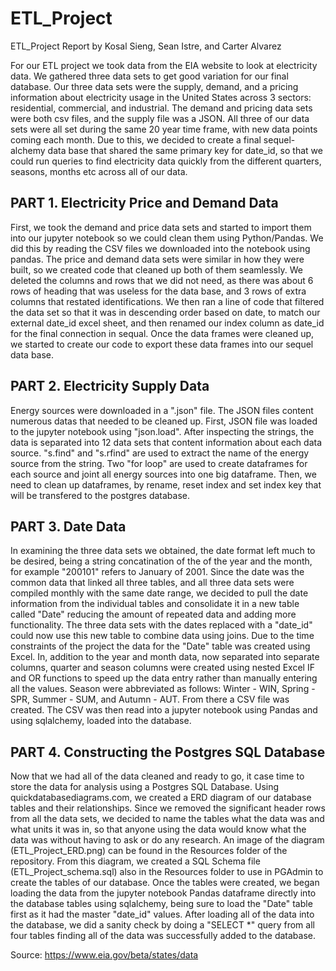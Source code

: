 # ETL_Project
ETL_Project Report by Kosal Sieng, Sean Istre, and Carter Alvarez

For our ETL project we took data from the EIA website to look at electricity data. We gathered three data sets to get good variation for our final database. Our three data sets were the supply, demand, and a pricing information about electricity usage in the United States across 3 sectors: residential, commercial, and industrial. The demand and pricing data sets were both csv files, and the supply file was a JSON. All three of our data sets were all set during the same 20 year time frame, with new data points coming each month. Due to this, we decided to create a final sequel-alchemy data base that shared the same primary key for date_id, so that we could run queries to find electricity data quickly from the different quarters, seasons, months etc across all of our data. 


## PART 1. Electricity Price and Demand Data
First, we took the demand and price data sets and started to import them into our jupyter notebook so we could clean them using Python/Pandas. We did this by reading the CSV files we downloaded into the notebook using pandas. The price and demand data sets were similar in how they were built, so we created code that cleaned up both of them seamlessly. We deleted the columns and rows that we did not need, as there was about 6 rows of heading that was useless for the data base, and 3 rows of extra columns that restated identifications. We then ran a line of code that filtered the data set so that it was in descending order based on date, to match our external date_id excel sheet, and then renamed our index column as date_id for the final connection in sequal. Once the data frames were cleaned up, we started to create our code to export these data frames into our sequel data base.  


## PART 2. Electricity Supply Data
Energy sources were downloaded in a ".json" file. The JSON files content numerous datas that needed to be cleaned up. First, JSON file was loaded to the jupyter notebook using "json.load". After inspecting the strings, the data is separated into 12 data sets that content information about each data source. "s.find" and "s.rfind" are used to extract the name of the energy source from the string. Two "for loop" are used to create dataframes for each source and joint all energy sources into one big dataframe. Then, we need to clean up dataframes, by rename, reset index and set index key that will be transfered to the postgres database.


## PART 3. Date Data
In examining the three data sets we obtained, the date format left much to be desired, being a string concatination of the of the year and the month, for example "200101" refers to January of 2001. Since the date was the common data that linked all three tables, and all three data sets were compiled monthly with the same date range, we decided to pull the date information from the individual tables and consolidate it in a new table called "Date" reducing the amount of repeated data and adding more functionality. The three data sets with the dates replaced with a "date_id" could now use this new table to combine data using joins. Due to the time constraints of the project the data for the "Date" table was created using Excel. In, addition to the year and month data, now separated into separate columns, quarter and season columns were created using nested Excel IF and OR functions to speed up the data entry rather than manually entering all the values. Season were abbreviated as follows: Winter - WIN, Spring - SPR, Summer - SUM, and Autumn - AUT. From there a CSV file was created. The CSV was then read into a jupyter notebook using Pandas and using sqlalchemy, loaded into the database.

## PART 4. Constructing the Postgres SQL Database
Now that we had all of the data cleaned and ready to go, it case time to store the data for analysis using a Postgres SQL Database. Using quickdatabasediagrams.com, we created a ERD diagram of our database tables and their relationships. Since we removed the significant header rows from all the data sets, we decided to name the tables what the data was and what units it was in, so that anyone using the data would know what the data was without having to ask or do any research. An image of the diagram (ETL_Project_ERD.png) can be found in the Resources folder of the repository. From this diagram, we created a SQL Schema file (ETL_Project_schema.sql) also in the Resources folder to use in PGAdmin to create the tables of our database. Once the tables were created, we began loading the data from the jupyter notebook Pandas dataframe directly into the database tables using sqlalchemy, being sure to load the "Date" table first as it had the master "date_id" values. After loading all of the data into the database, we did a sanity check by doing a "SELECT *" query from all four tables finding all of the data was successfully added to the database.



Source: https://www.eia.gov/beta/states/data
